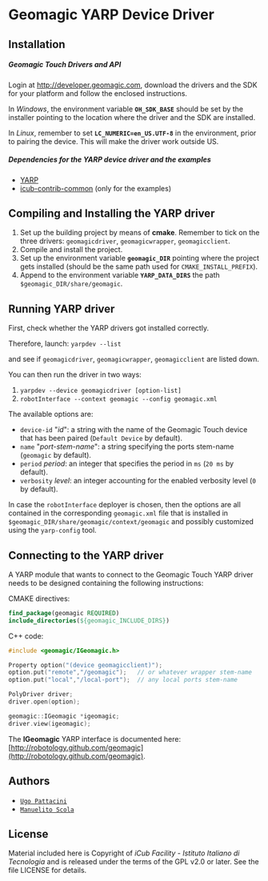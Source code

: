 Geomagic YARP Device Driver
===========================

## Installation

##### Geomagic Touch Drivers and API
Login at http://developer.geomagic.com, download the drivers and the SDK
for your platform and follow the enclosed instructions.

In _Windows_, the environment variable **`OH_SDK_BASE`** should be set by the installer
pointing to the location where the driver and the SDK are installed.

In _Linux_, remember to set **`LC_NUMERIC=en_US.UTF-8`** in the environment,
prior to pairing the device. This will make the driver work outside US.

##### Dependencies for the YARP device driver and the examples
- [YARP](https://github.com/robotology/yarp)
- [icub-contrib-common](https://github.com/robotology/icub-contrib-common) (only for the examples)

## Compiling and Installing the YARP driver
1. Set up the building project by means of **cmake**. Remember to tick on the three drivers: `geomagicdriver`,
`geomagicwrapper`, `geomagicclient`.
2. Compile and install the project.
3. Set up the environment variable **`geomagic_DIR`** pointing where the project gets installed
(should be the same path used for `CMAKE_INSTALL_PREFIX`).
4. Append to the environment variable **`YARP_DATA_DIRS`** the path `$geomagic_DIR/share/geomagic`.

## Running YARP driver
First, check whether the YARP drivers got installed correctly.

Therefore, launch: `yarpdev --list`

and see if `geomagicdriver`, `geomagicwrapper`, `geomagicclient` are listed down.

You can then run the driver in two ways:

1. `yarpdev --device geomagicdriver [option-list]`
2. `robotInterface --context geomagic --config geomagic.xml`

The available options are:
- `device-id` "_id_": a string with the name of the Geomagic Touch device that has been paired (`Default Device` by default).
- `name` "_port-stem-name_": a string specifying the ports stem-name (`geomagic` by default).
- `period` _period_: an integer that specifies the period in `ms` (`20 ms` by default).
- `verbosity` _level_: an integer accounting for the enabled verbosity level (`0` by default).

In case the `robotInterface` deployer is chosen, then the options are all contained in the corresponding
`geomagic.xml` file that is installed in `$geomagic_DIR/share/geomagic/context/geomagic` and possibly customized using the `yarp-config` tool.

## Connecting to the YARP driver
A YARP module that wants to connect to the Geomagic Touch YARP driver needs to be designed containing the following instructions:

CMAKE directives:
```cmake
find_package(geomagic REQUIRED)
include_directories(${geomagic_INCLUDE_DIRS})
```

C++ code:
```cpp
#include <geomagic/IGeomagic.h>

Property option("(device geomagicclient)");
option.put("remote","/geomagic");   // or whatever wrapper stem-name
option.put("local","/local-port");  // any local ports stem-name

PolyDriver driver;
driver.open(option);

geomagic::IGeomagic *igeomagic;
driver.view(igeomagic);
```

The **IGeomagic** YARP interface is documented here: [http://robotology.github.com/geomagic](http://robotology.github.com/geomagic).

## Authors
- [`Ugo Pattacini`](https://github.com/pattacini)
- [`Manuelito Scola`](https://github.com/manuelitoscola)

## License

Material included here is Copyright of _iCub Facility - Istituto Italiano di
Tecnologia_ and is released under the terms of the GPL v2.0 or later.
See the file LICENSE for details.
